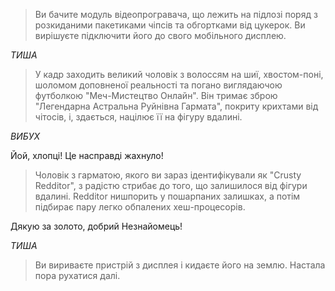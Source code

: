 >Ви бачите модуль відеопрогравача, що лежить на підлозі поряд з розкиданими пакетиками чіпсів та обгортками від цукерок. Ви вирішуєте підключити його до свого мобільного дисплею.


*ТИША*


>У кадр заходить великий чоловік з волоссям на шиї, хвостом-поні, шоломом доповненої реальності та погано виглядаючою футболкою "Меч-Мистецтво Онлайн". Він тримає зброю "Легендарна Астральна Руйнівна Гармата", покриту крихтами від чітосів, і, здається, націлює її на фігуру вдалині.


*ВИБУХ*


Йой, хлопці! Це насправді жахнуло!


>Чоловік з гарматою, якого ви зараз ідентифікували як "Crusty Redditor", з радістю стрибає до того, що залишилося від фігури вдалині. Redditor нишпорить у пошарпаних залишках, а потім підбирає пару легко обпалених хеш-процесорів.


Дякую за золото, добрий Незнайомець!


*ТИША*


>Ви вириваєте пристрій з дисплея і кидаєте його на землю. Настала пора рухатися далі.
